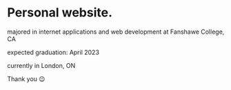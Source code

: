 # Personal website.

majored in internet applications and web development at Fanshawe College, CA

expected graduation: April 2023

currently in London, ON

Thank you 😉